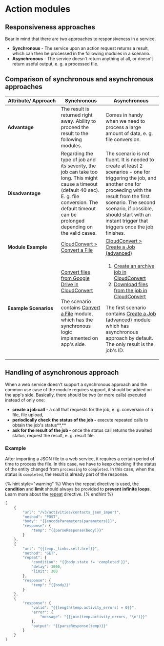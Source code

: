 # Action modules

## Responsiveness approaches

Bear in mind that there are two approaches to responsiveness in a service.

* **Synchronous** - The service upon an action request returns a result, which can then be processed in the following modules in a scenario.
* **Asynchronous** - The service doesn't return anything at all, or doesn't return useful output, e. g. a processed file.

## Comparison of synchronous and asynchronous approaches

<table><thead><tr><th width="159">Attribute/ Approach</th><th>Synchronous</th><th>Asynchronous</th></tr></thead><tbody><tr><td><strong>Advantage</strong></td><td>The result is returned right away. Ability to proceed the result to the following modules.</td><td>Comes in handy when we need to process a large amount of data, e. g. file conversion.</td></tr><tr><td><strong>Disadvantage</strong></td><td>Regarding the type of job and its severity, the job can take too long. This might cause a timeout (default 40 sec). E. g. file conversion. The default timeout can be prolonged depending on the valid cases.</td><td>The scenario is not fluent. It is needed to create at least 2 scenarios - one for triggering the job, and another one for proceeding with the result from the first scenario. The second scenario, if possible, should start with an instant trigger that triggers once the job finishes.</td></tr><tr><td><strong>Module Example</strong></td><td><a href="https://eu1.make.com/apps/cloudconvert/2/modules/ConvertFile/communication">CloudConvert > Convert a File</a></td><td><a href="https://eu1.make.com/apps/cloudconvert/2/modules/CreateJob/communication">CloudConvert > Create a Job (advanced)</a></td></tr><tr><td><strong>Example Scenarios</strong></td><td><p><a href="https://www.make.com/en/templates/3064-convert-files-from-google-drive-in-cloudconvert-and-upload-the-output-to-google-drive">Convert files from Google Drive in CloudConvert</a> </p><p>The scenario contains <a href="https://eu1.make.com/apps/cloudconvert/2/modules/ConvertFile/communication">Convert a File</a> module, which has the synchronous logic implemented on app's side.</p></td><td><ol><li><a href="https://www.make.com/en/templates/3074-advanced-create-a-job-in-cloudconvert-archive-export-per-1-file">Create an archive job in CloudConvert</a></li><li><a href="https://www.make.com/en/templates/3062-advanced-create-a-new-job-for-export-url-tasks-download-files-from-export-url-tasks-in-cloudconvert">Download files from the job in CloudConvert</a> </li></ol><p>The first scenario contains <a href="https://eu1.make.com/apps/cloudconvert/2/modules/CreateJob/communication">Create a Job (advanced)</a> module which has asynchronous approach by default. The only result is the job's ID.</p></td></tr></tbody></table>

## Handling of asynchronous approach

When a web service doesn't support a synchronous approach and the common use case of the module requires support, it should be added on the app's side. Basically, there should be two (or more calls) executed instead of only one:

* **create a job call** - a call that requests for the job, e. g. conversion of a file, file upload,
* **periodically check the status of the job -** execute repeated calls to obtain the job's status**,**
* **ask for the result of the job -** once the status call returns the awaited status, request the result, e. g. result file.

### Example

After importing a JSON file to a web service, it requires a certain period of time to process the file. In this case, we have to keep checking if the status of the entity changed from `processing` to `completed`. In this case, when the status is `completed`, the result is already part of the response.

{% hint style="warning" %}
When the repeat directive is used, the **condition** and **limit** should always be provided to **prevent** **infinite** **loops**. Learn more about the [repeat](../app-blocks/api/making-requests.md#repeat) directive.
{% endhint %}

```javascript
[
	{
		"url": "/v3/activities/contacts_json_import",
		"method": "POST",
		"body": "{{encodeParameters(parameters)}}",
		"response": {
			"temp": "{{parseResponse(body)}}"
		}
	},
	{
		"url": "{{temp._links.self.href}}",
		"method": "GET",
		"repeat": {
			"condition": "{{body.state != 'completed'}}",
			"delay": 1000,
			"limit": 300
		},
		"response": {
			"temp": "{{body}}"
		}
	},
	{
		"response": {
			"valid": "{{length(temp.activity_errors) = 0}}",
			"error": {
				"message": "{{join(temp.activity_errors, '\n')}}"
			},
			"output": "{{parseResponse(temp)}}"
		}
	}
]
```
